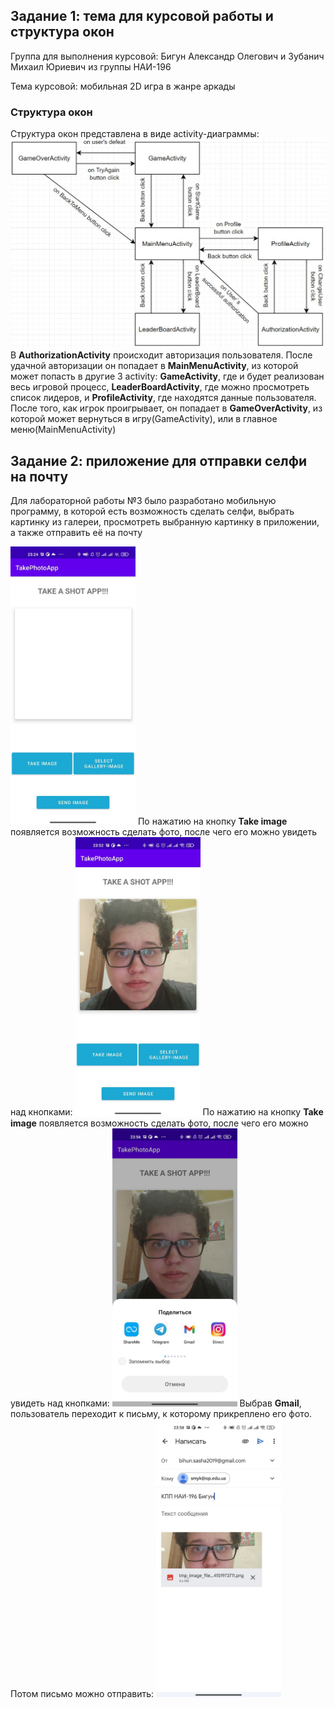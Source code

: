 <h2>Задание 1: тема для курсовой работы и структура окон</h2>
<p>Группа для выполнения курсовой: Бигун Александр Олегович и Зубанич Михаил Юриевич из группы НАИ-196</p>
<p>Тема курсовой: мобильная 2D игра в жанре аркады</p>
<h3>Структура окон</h3>
Структура окон представлена в виде activity-диаграммы:
<img src="https://github.com/Freestanchik/MobileDeviceProgramming/blob/main/lab3/img/activities.jpg" width="800">
В <b>AuthorizationActivity</b> происходит авторизация пользователя. После удачной авторизации он попадает в <b>MainMenuActivity</b>, из которой может попасть в другие 3
activity: <b>GameActivity</b>, где и будет реализован весь игровой процесс, <b>LeaderBoardActivity</b>, где можно просмотреть список лидеров, и <b>ProfileActivity</b>, где находятся данные пользователя. После того, как игрок проигрывает, он попадает в <b>GameOverActivity</b>, из которой 
может вернуться в игру(GameActivity), или в главное меню(MainMenuActivity)
<h2>Задание 2: приложение для отправки селфи на почту</h2>
<p>Для лабораторной работы №3 было разработано мобильную программу, в которой есть возможность сделать селфи, выбрать картинку из галереи, просмотреть выбранную картинку в
приложении, а также отправить её на почту</p>
<img src="https://github.com/Freestanchik/MobileDeviceProgramming/blob/main/lab3/img/screenshot1.jpg" width="200">
По нажатию на кнопку <b>Take image</b> появляется возможность сделать фото, после чего его можно увидеть над кнопками:
<img src="https://github.com/Freestanchik/MobileDeviceProgramming/blob/main/lab3/img/screenshot2.jpg" width="200">
По нажатию на кнопку <b>Take image</b> появляется возможность сделать фото, после чего его можно увидеть над кнопками:
<img src="https://github.com/Freestanchik/MobileDeviceProgramming/blob/main/lab3/img/screenshot3.jpg" width="200">
Выбрав <b>Gmail</b>, пользователь переходит к письму, к которому прикреплено его фото. Потом письмо можно отправить:
<img src="https://github.com/Freestanchik/MobileDeviceProgramming/blob/main/lab3/img/screenshot4.jpg" width="200">

